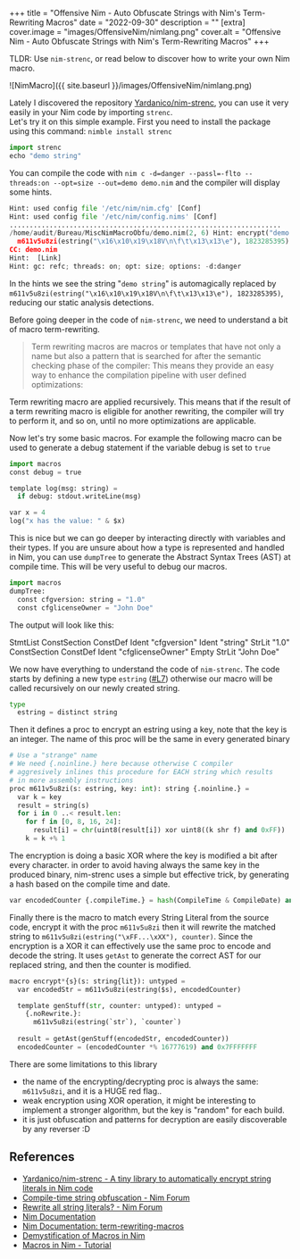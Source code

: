 +++
title = "Offensive Nim - Auto Obfuscate Strings with Nim's Term-Rewriting Macros"
date = "2022-09-30"
description = ""
[extra]
cover.image = "images/OffensiveNim/nimlang.png"
cover.alt = "Offensive Nim - Auto Obfuscate Strings with Nim's Term-Rewriting Macros"
+++

TLDR: Use `nim-strenc`, or read below to discover how to write your own Nim macro.

![NimMacro]({{ site.baseurl }}/images/OffensiveNim/nimlang.png)

Lately I discovered the repository [Yardanico/nim-strenc](https://github.com/Yardanico/nim-strenc), you can use it very easily in your Nim code by importing `strenc`.    
Let's try it on this simple example. First you need to install the package using this command: `nimble install strenc`
<!--more-->

```py
import strenc
echo "demo string"
```

You can compile the code with `nim c -d=danger --passl=-flto --threads:on --opt=size --out=demo demo.nim` and the compiler will display some hints.

```py
Hint: used config file '/etc/nim/nim.cfg' [Conf]
Hint: used config file '/etc/nim/config.nims' [Conf]
....................................................................
/home/audit/Bureau/MiscNimMacroObfu/demo.nim(2, 6) Hint: encrypt("demo string") --> ' {.noRewrite.}:
  m611v5u8zi(estring("\x16\x10\x19\x18V\n\f\t\x13\x13\e"), 1823285395)' [Pattern]
CC: demo.nim
Hint:  [Link]
Hint: gc: refc; threads: on; opt: size; options: -d:danger
```

In the hints we see the string "`demo string`" is automagically replaced by `m611v5u8zi(estring("\x16\x10\x19\x18V\n\f\t\x13\x13\e"), 1823285395)`, reducing our static analysis detections.

Before going deeper in the code of `nim-strenc`, we need to understand a bit of macro term-rewriting.

> Term rewriting macros are macros or templates that have not only a name but also a pattern that is searched for after the semantic checking phase of the compiler: This means they provide an easy way to enhance the compilation pipeline with user defined optimizations:

Term rewriting macro are applied recursively. This means that if the result of a term rewriting macro is eligible for another rewriting, the compiler will try to perform it, and so on, until no more optimizations are applicable. 

Now let's try some basic macros. For example the following macro can be used to generate a debug statement if the variable debug is set to `true`

```py
import macros
const debug = true

template log(msg: string) =
  if debug: stdout.writeLine(msg)

var x = 4
log("x has the value: " & $x)
```

This is nice but we can go deeper by interacting directly with variables and their types. If you are unsure about how a type is represented and handled in Nim, you can use `dumpTree` to generate the Abstract Syntax Trees (AST) at compile time. This will be very useful to debug our macros.

```py
import macros
dumpTree:
  const cfgversion: string = "1.0"
  const cfglicenseOwner = "John Doe"
```

The output will look like this:

StmtList
  ConstSection
    ConstDef
      Ident "cfgversion"
      Ident "string"
      StrLit "1.0"
  ConstSection
    ConstDef
      Ident "cfglicenseOwner"
      Empty
      StrLit "John Doe"

We now have everything to understand the code of `nim-strenc`. The code starts by defining a new type `estring` ([#L7](https://github.com/Yardanico/nim-strenc/blob/master/src/strenc.nim#L7)) otherwise our macro will be called recursively on our newly created string.

```py
type
  estring = distinct string
```

Then it defines a proc to encrypt an estring using a key, note that the key is an integer. The name of this proc will be the same in every generated binary

```py
# Use a "strange" name
# We need {.noinline.} here because otherwise C compiler
# aggresively inlines this procedure for EACH string which results
# in more assembly instructions
proc m611v5u8zi(s: estring, key: int): string {.noinline.} =
  var k = key
  result = string(s)
  for i in 0 ..< result.len:
    for f in [0, 8, 16, 24]:
      result[i] = chr(uint8(result[i]) xor uint8((k shr f) and 0xFF))
    k = k +% 1
```

The encryption is doing a basic XOR where the key is modified a bit after every character. in order to avoid having always the same key in the produced binary, nim-strenc uses a simple but effective trick, by generating a hash based on the compile time and date.

```py
var encodedCounter {.compileTime.} = hash(CompileTime & CompileDate) and 0x7FFFFFFF
```


Finally there is the macro to match every String Literal from the source code, encrypt it with the proc `m611v5u8zi` then it will rewrite the matched string to `m611v5u8zi(estring("\xFF...\xXX"), counter)`. Since the encryption is a XOR it can effectively use the same proc to encode and decode the string.
It uses `getAst` to generate the correct AST for our replaced string, and then the counter is modified.
```py
macro encrypt*{s}(s: string{lit}): untyped =
  var encodedStr = m611v5u8zi(estring($s), encodedCounter)

  template genStuff(str, counter: untyped): untyped = 
    {.noRewrite.}:
      m611v5u8zi(estring(`str`), `counter`)
  
  result = getAst(genStuff(encodedStr, encodedCounter))
  encodedCounter = (encodedCounter *% 16777619) and 0x7FFFFFFF
```


There are some limitations to this library
* the name of the encrypting/decrypting proc is always the same: `m611v5u8zi`, and it is a HUGE red flag..
* weak encryption using XOR operation, it might be interesting to implement a stronger algorithm, but the key is "random" for each build.
* it is just obfuscation and patterns for decryption are easily discoverable by any reverser :D

## References

* [Yardanico/nim-strenc - A tiny library to automatically encrypt string literals in Nim code](https://github.com/Yardanico/nim-strenc)
* [Compile-time string obfuscation - Nim Forum](https://forum.nim-lang.org/t/1305)
* [Rewrite all string literals? - Nim Forum](https://web.archive.org/web/20141222071406/https://forum.nim-lang.org/t/338)
* [Nim Documentation](https://docs.w3cub.com/nim/)
* [Nim Documentation: term-rewriting-macros](https://nim-lang.org/docs/manual_experimental.html#term-rewriting-macros)
* [Demystification of Macros in Nim](https://dev.to/beef331/demystification-of-macros-in-nim-13n8)
* [Macros in Nim - Tutorial](https://macros-in-nim-tutorial.readthedocs.io/en/latest/README.html)
